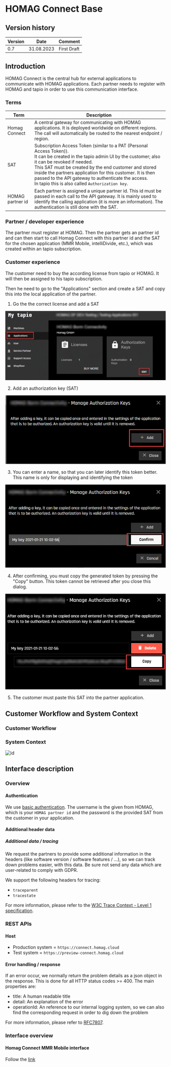 # HOMAG Connect Base

## Version history

Version | Date     | Comment 
--------|----------|---------
0.7     |31.08.2023| First Draft

## Introduction

HOMAG Connect is the central hub for external applications to communicate with HOMAG applications.
Each partner needs to register with HOMAG and tapio in order to use this communication interface.

### Terms

Term                      | Description
--------------------------|--------------------------------------------------------------------------
Homag Connect             | A central gateway for communicating with HOMAG applications. It is deployed worldwide on different regions. The call will automatically be routed to the nearest endpoint / region.
SAT                       | Subscription Access Token (similar to a PAT (Personal Access Token)).<br>It can be created in the tapio admin UI by the customer; also it can be revoked if needed.<br>This SAT must be created by the end customer and stored inside the partners application for this customer. It is then passed to the API gateway to authenticate the access.<br>In tapio this is also called `Authorization key`.
HOMAG partner id          | Each partner is assigned a unique partner id. This id must be passed in each call to the API gateway. It is mainly used to identify the calling application (it is more an information). The authentication is still done with the SAT.

### Partner / developer experience

The partner must register at HOMAG. Then the partner gets an partner id and can then start to call Homag Connect with this partner id and the SAT for the chosen application (MMR Mobile, intelliDivide, etc.), which was created within an tapio subscription.

### Customer experience

The customer need to buy the according license from tapio or HOMAG. It will then be assigned to his tapio subscription.

Then he need to go to the "Applications" section and create a SAT and copy this into the local application of the partner.

1. Go the the correct license and add a SAT

![tapio_sat01.png](./Assets/tapio_sat01.png)

2. Add an authorization key (SAT)

![tapio_sat02.png](./Assets/tapio_sat02.png)

3. You can enter a name, so that you can later identify this token better. This name is only for displaying and identifying the token

![tapio_sat03.png](./Assets/tapio_sat03.png)

4. After confirming, you must copy the generated token by pressing the "Copy" button. This token cannot be retrieved after you close this dialog.

![tapio_sat04.png](./Assets/tapio_sat04.png)

5. The customer must paste this SAT into the partner application.

## Customer Workflow and System Context

### Customer Workflow

<!---
```plantuml
@startuml puml_wf

actor CustomerAdmin as "Customer admin"

actor Customer

node "tapio" #Grey {
  component tapioAdminUI #LightGray
  component tapioApi #LightGray
}

component PartnerSoftware

node "HOMAG" #Blue {
component HomagApi as "HOMAG API Gateway" #LightBlue
component HomagInternalApi #LightBlue
}
tapioAdminUI <- CustomerAdmin : 1. Create SAT (authorization key)\nin tapio customer subscription

CustomerAdmin -> PartnerSoftware: 2. Paste SAT into partner app

Customer -> PartnerSoftware: 3. Do some action which\nrequires HOMAG API

PartnerSoftware -> HomagApi : 4. Call HOMAG API in behave\nof the customer subscription

tapioApi <- HomagApi: 5. Validate SAT
tapioApi -> HomagApi: 6. Return assigned\nsubscription
HomagApi -> HomagInternalApi: 7. Do the action
HomagApi <-- HomagInternalApi: 8. Return result

PartnerSoftware <-- HomagApi : 9. Return result

Customer <--- PartnerSoftware: 10. Display result

@enduml
```
--->

### System Context

![id](./Assets/puml_ctx.png)

<!---
```plantuml
@startuml puml_ctx

node Customer
node tapio #Grey 
node Partner
node HOMAG #Blue 

Customer -> tapio: \n*Register as customer\n*Create tapio subscription\n*Buy HOMAG software\n*Buy HOMAG partner connectivity\n*Create SAT for partner license

Partner -> HOMAG: \n*Register as partner\n*Call HOMAG gateway APIs

Customer -> Partner: \n*Uses partner software\n*Enter SAT in partner software
HOMAG -> tapio: \n*Validate SAT and return subscriptionId\nand application/licenseId

@enduml
```
--->

## Interface description

### Overview

#### Authentication

We use [basic authentication](https://swagger.io/docs/specification/authentication/basic-authentication/).
The username is the given from HOMAG, which is your `HOMAG partner id` and the password is the provided SAT from the customer in your application.

#### Additional header data

##### Additional data / tracing

We request the partners to provide some additional information in the headers (like software version / software features / ...), so we can track down problems easier, with this data. Be sure not send any data which are user-related to comply with GDPR.

We support the following headers for tracing:

* `traceparent`
* `tracestate`

For more information, please refer to the [W3C Trace Context - Level 1 specification](https://www.w3.org/TR/trace-context/).

### REST APIs

#### Host

* Production system =  `https://connect.homag.cloud`
* Test system =  `https://preview-connect.homag.cloud`

#### Error handling / response

If an error occur, we normally return the problem details as a json object in the response. This is done for all HTTP status codes >= 400.
The main properties are:

* title: A human readable title
* detail: An explanation of the error
* operationId: An reference to our internal logging system, so we can also find the corresponding request in order to dig down the problem

For more information, please refer to [RFC7807](https://tools.ietf.org/html/rfc7807).

### Interface overview

#### Homag Connect MMR Mobile interface
Follow the [link](/Applications/MmrMobile/Documentation/README.md#)

